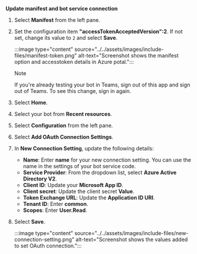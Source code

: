 **Update manifest and bot service connection**

1. Select **Manifest** from the left pane.

1. Set the configuration item **"accessTokenAcceptedVersion":2**. If not set, change its value to `2` and select **Save**.

    :::image type="content" source="../../assets/images/include-files/manifest-token.png" alt-text="Screenshot shows the manifest option and accesstoken details in Azure potal.":::

    > [!NOTE]
    > If you're already testing your bot in Teams, sign out of this app and sign out of Teams. To see this change, sign in again.

1. Select **Home**.

1. Select your bot from **Recent resources**.

1. Select **Configuration** from the left pane.

1. Select **Add OAuth Connection Settings**.

1. In **New Connection Setting**, update the following details:

    * **Name**: Enter **name** for your new connection setting. You can use the name in the settings of your bot service code.
    * **Service Provider**: From the dropdown list, select **Azure Active Directory V2**.
    * **Client ID**: Update your **Microsoft App ID**.
    * **Client secret**: Update the client secret **Value**.
    * **Token Exchange URL**: Update the **Application ID URI**.
    * **Tenant ID**: Enter **common**.
    * **Scopes**: Enter **User.Read**.

1. Select **Save**.

    :::image type="content" source="../../assets/images/include-files/new-connection-setting.png" alt-text="Screenshot shows the values added to set OAuth connection.":::
